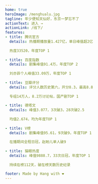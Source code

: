 ```yaml
---
home: true
heroImage: /menghualu.jpg
tagline: 年少便知天仙好，东京一梦忘不了
actionText: 进入 →
actionLink: /线下/
features:
- title: 腾讯官方
  details: 热播期播放量1.427亿，单日峰值超2亿
  
  热度33520，年度TOP 1
  
- title: 百度指数
  details: 剧集峰值91.4万，年度TOP 2
  
  刘亦菲个人峰值33.09万，年度TOP 1
  
- title: 豆瓣评分
  details: 评分人数历史第六，开分8.3，最高8.8
  
  专组14万人，8.2万讨论帖，国产剧TOP 1
  
- title: 德塔文
  details: 峰值3.077，3次破3，28次破2.5
  
  均值2.674，均为年度TOP 1
  
- title: V榜
  details: 剧集峰值95.61，9次破9，年度TOP 1
  
  在播期间全程日冠，赵盼儿单人破9
  
- title: 猫眼热度
  details: 峰值9888.7，33次日冠，年度TOP 1
  
  持续在榜112天，破在榜天数历史纪录
  
footer: Made by Hang with ❤️
---
```

